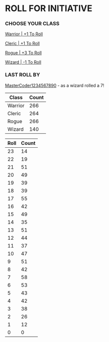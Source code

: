 # ROLL FOR INITIATIVE
### CHOOSE YOUR CLASS

[Warrior | +1 To Roll](https://github.com/benjaminsampica/benjaminsampica/issues/new?title=roll%7Cwarrior&body=Just+click+%27Submit+new+issue%27.)

[Cleric | +1 To Roll](https://github.com/benjaminsampica/benjaminsampica/issues/new?title=roll%7Ccleric&body=Just+click+%27Submit+new+issue%27.)

[Rogue | +3 To Roll](https://github.com/benjaminsampica/benjaminsampica/issues/new?title=roll%7Crogue&body=Just+click+%27Submit+new+issue%27.)

[Wizard | -1 To Roll](https://github.com/benjaminsampica/benjaminsampica/issues/new?title=roll%7Cwizard&body=Just+click+%27Submit+new+issue%27.)
### LAST ROLL BY
[MasterCoder1234567890](https://www.github.com/MasterCoder1234567890) - as a wizard rolled a 7!

|Class|Count|
|-|-|
|Warrior|266|
|Cleric|264|
|Rogue|266|
|Wizard|140|

|Roll|Count|
|-|-|
|23|14
|22|19
|21|51
|20|49
|19|39
|18|39
|17|55
|16|42
|15|49
|14|35
|13|51
|12|44
|11|37
|10|47
|9|51
|8|42
|7|58
|6|53
|5|43
|4|42
|3|38
|2|26
|1|12
|0|0
